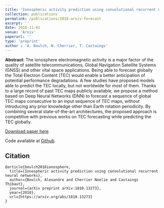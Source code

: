 ```yaml
---
title: 'Ionospheric activity prediction using convolutional recurrent neural networks'
collection: publications
permalink: /publications/2018-arxiv-forecast
excerpt: ''
date: 2018-11-01
venue: 'Arxiv'
paperurl: ''
type: 'preprint'
author : 'A. Boulch, N. Cherrier, T. Castaings'
---
```


**Abstract**: The ionosphere electromagnetic activity is a major factor of the quality of satellite telecommunications, Global Navigation Satellite Systems (GNSS) and other vital space applications. Being able to forecast globally the Total Electron Content (TEC) would enable a better anticipation of potential performance degradations. A few studies have proposed models able to predict the TEC locally, but not worldwide for most of them. Thanks to a large record of past TEC maps publicly available, we propose a method based on Deep Neural Networks (DNN) to forecast a sequence of global TEC maps consecutive to an input sequence of TEC maps, without introducing any prior knowledge other than Earth rotation periodicity. By combining several state-of-the-art architectures, the proposed approach is competitive with previous works on TEC forecasting while predicting the TEC globally. 


[Download paper here](https://arxiv.org/abs/1810.13273)

Code available at [Github](https://github.com/aboulch/tec_prediction).

## Citation
```
@article{boulch2018ionosphere,
  title={Ionospheric activity prediction using convolutional recurrent neural networks},
  author={Boulch, Alexandre and Cherrier Noelie and Castaings Thibaut},
  journal={arXiv preprint arXiv:1810.13273},
  year={2018},
  url={https://arxiv.org/abs/1810.13273}
}
```